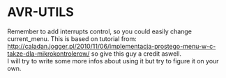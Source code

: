# AVR-UTILS
Remember to add interrupts control, so you could easily change current_menu.
This is based on tutorial from: http://caladan.jogger.pl/2010/11/06/implementacja-prostego-menu-w-c-takze-dla-mikrokontrolerow/ so give this guy a credit aswell. \
I will try to write some more infos about using it but try to figure it on your own.
